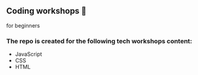 ## Coding workshops 🚀

for beginners 

### The repo is created for the following tech workshops content:


- JavaScript
- CSS
- HTML
  
